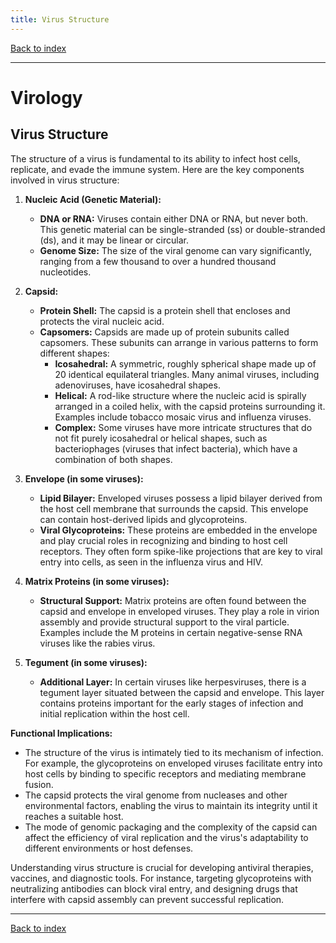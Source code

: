 ```yaml
---
title: Virus Structure
---
```


[Back to index](index.html)

---
# Virology
## Virus Structure

The structure of a virus is fundamental to its ability to infect host cells, replicate, and evade the immune system. Here are the key components involved in virus structure:

1. **Nucleic Acid (Genetic Material):**
   - **DNA or RNA:** Viruses contain either DNA or RNA, but never both. This genetic material can be single-stranded (ss) or double-stranded (ds), and it may be linear or circular.
   - **Genome Size:** The size of the viral genome can vary significantly, ranging from a few thousand to over a hundred thousand nucleotides.

2. **Capsid:**
   - **Protein Shell:** The capsid is a protein shell that encloses and protects the viral nucleic acid.
   - **Capsomers:** Capsids are made up of protein subunits called capsomers. These subunits can arrange in various patterns to form different shapes:
     - **Icosahedral:** A symmetric, roughly spherical shape made up of 20 identical equilateral triangles. Many animal viruses, including adenoviruses, have icosahedral shapes.
     - **Helical:** A rod-like structure where the nucleic acid is spirally arranged in a coiled helix, with the capsid proteins surrounding it. Examples include tobacco mosaic virus and influenza viruses.
     - **Complex:** Some viruses have more intricate structures that do not fit purely icosahedral or helical shapes, such as bacteriophages (viruses that infect bacteria), which have a combination of both shapes.

3. **Envelope (in some viruses):**
   - **Lipid Bilayer:** Enveloped viruses possess a lipid bilayer derived from the host cell membrane that surrounds the capsid. This envelope can contain host-derived lipids and glycoproteins.
   - **Viral Glycoproteins:** These proteins are embedded in the envelope and play crucial roles in recognizing and binding to host cell receptors. They often form spike-like projections that are key to viral entry into cells, as seen in the influenza virus and HIV.

4. **Matrix Proteins (in some viruses):**
   - **Structural Support:** Matrix proteins are often found between the capsid and envelope in enveloped viruses. They play a role in virion assembly and provide structural support to the viral particle. Examples include the M proteins in certain negative-sense RNA viruses like the rabies virus.

5. **Tegument (in some viruses):**
   - **Additional Layer:** In certain viruses like herpesviruses, there is a tegument layer situated between the capsid and envelope. This layer contains proteins important for the early stages of infection and initial replication within the host cell.

**Functional Implications:**

- The structure of the virus is intimately tied to its mechanism of infection. For example, the glycoproteins on enveloped viruses facilitate entry into host cells by binding to specific receptors and mediating membrane fusion.
- The capsid protects the viral genome from nucleases and other environmental factors, enabling the virus to maintain its integrity until it reaches a suitable host.
- The mode of genomic packaging and the complexity of the capsid can affect the efficiency of viral replication and the virus's adaptability to different environments or host defenses.

Understanding virus structure is crucial for developing antiviral therapies, vaccines, and diagnostic tools. For instance, targeting glycoproteins with neutralizing antibodies can block viral entry, and designing drugs that interfere with capsid assembly can prevent successful replication.

---
[Back to index](index.html)
